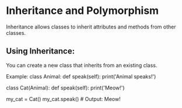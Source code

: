 # Inheritance and Polymorphism
Inheritance allows classes to inherit attributes and methods from other classes.

## Using Inheritance:
You can create a new class that inherits from an existing class.

Example:
class Animal:
    def speak(self):
        print('Animal speaks!')

class Cat(Animal):
    def speak(self):
        print('Meow!')

my_cat = Cat()
my_cat.speak()  # Output: Meow!

